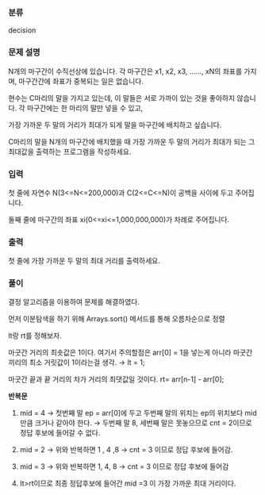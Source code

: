 ### 분류

decision

### 문제 설명

<p>
N개의 마구간이 수직선상에 있습니다. 각 마구간은 x1, x2, x3, ......, xN의 좌표를 가지며, 마구간간에 좌표가 중복되는 일은 없습니다.

현수는 C마리의 말을 가지고 있는데, 이 말들은 서로 가까이 있는 것을 좋아하지 않습니다. 각 마구간에는 한 마리의 말만 넣을 수 있고,

가장 가까운 두 말의 거리가 최대가 되게 말을 마구간에 배치하고 싶습니다.

C마리의 말을 N개의 마구간에 배치했을 때 가장 가까운 두 말의 거리가 최대가 되는 그 최대값을 출력하는 프로그램을 작성하세요.
</p>


### 입력

 <p>첫 줄에 자연수 N(3<=N<=200,000)과 C(2<=C<=N)이 공백을 사이에 두고 주어집니다.

둘째 줄에 마구간의 좌표 xi(0<=xi<=1,000,000,000)가 차례로 주어집니다.</p>

### 출력

 <p>첫 줄에 가장 가까운 두 말의 최대 거리를 출력하세요.</p>

### 풀이 

<p>
  
결정 알고리즘을 이용하여 문제를 해결하였다.

먼저 이분탐색을 하기 위해 Arrays.sort() 메서드를 통해 오름차순으로 정렬

lt랑 rt를 정해보자.

마굿간 거리의 최솟값은 1이다. 여기서 주의할점은 arr[0] = 1을 넣는게 아니라 마굿간끼리의 최소 거릿값이 1이라는걸 생각. → lt = 1;

마굿간 끝과 끝 거리의 차가 거리의 최댓값일 것이다. rt= arr[n-1] - arr[0];

**반복문**

1) mid = 4 → 첫번째 말 ep = arr[0]에 두고  두번째 말의 위치는 ep의 위치보다 mid만큼 크거나 같아야 한다. → 두번째 말 8, 세번째 말은 못놓으므로 cnt = 2이므로 정답 후보에 들어갈 수 없다.

2) mid = 2  → 위와 반복하면 1 , 4 ,8 → cnt = 3 이므로 정답 후보에 들어감.

3) mid = 3 → 위와 반복하면 1, 4, 8 → cnt = 3 이므로 정답 후보에 들어감

4) lt>rt이므로 최종 정답후보에 들어간 mid =3 이 가장 가까운 최대 거리이다.

</p>

